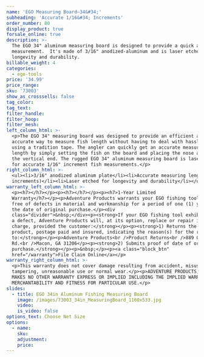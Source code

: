 ```yaml
---
name: 'EGO Measuring Board—34&#34;'
subheading: 'Accurate 1/16&#34; Increments'
order_number: 80
display_product: true
forsale_online: true
description: >-
  The EGO 34" aluminum measuring board is designed to provide a quick accurate
  measurement.  It's made of 3/16" anodized-aluminum and is laser etched for
  longevity and durability.
billable_weight: 4
categories:
  - ego-tools
price: '34.99'
price_range:
sku: '73003'
show_as_crosssells: false
tag_color:
tag_text:
filter_handle:
filter_hoop:
filter_mesh:
left_column_html: >-
  <p>The EGO 34" measuring board was designed to provide an efficient and
  accurate way to measure fish length without having to deal with hassles of
  using a tradition tape. The angler can quickly get an accurate measuring
  length by simply setting the fish on the board and placing the nose against
  the vertical end. The rugged EGO 34" aluminum measuring board is laser etched
  for accurate 1/16" increment fish measurements.</p>
right_column_html: >-
  <ul><li>3/16" anodized aluminum plate</li><li>Accurate measuring length (1/16"
  increments)</li><li>Laser etched for longevity and durability</li></ul>
warranty_left_column_html: >-
  <p><h7></h7></p><p><h7></h7></p><p><h7>1-Year Limited
  Warranty</h7></p><p>Adventure Products warrants your EGO fishing tool to be
  free of defects in material and workmanship for a period of one (1) years from
  the date of original purchase.</p><div
  class="divider">&nbsp;</div><p><strong>If your EGO fishing tool exhibits such
  a defect, Adventure Products will, at its option, replace or repair it without
  charge, provided the customer:</strong></p><p><strong>1) Returns the defective
  product, postage paid and insured, indicating the reason(s) for the return
  to:</strong></p><p>Adventure Products<br />Product Returns<br />889 Guy Paine
  Rd.<br />Macon, GA 31206</p><p><strong>2) Submits proof of date of original
  purchase.</strong></p><p>&nbsp;</p><p><a class="block_btn"
  href="/warranty">File Claim Online</a></p>
warranty_right_column_html: >-
  <p>This warranty does not cover damage resulting from accident, misuse, abuse,
  tampering, unreasonable use or normal wear.</p><p>ADVENTURE PRODUCTS, INC.
  MAKES NO OTHER WARRANTY EXPRESS OR IMPLIED INCLUDING THE IMPLIED WARRANTIES OF
  MERCHANTABILITY AND FITNESS FOR PARTICULAR USE.</p>
slides:
  - title: EGO 34in Aluminum Fishing Measuring Board
    image: /images/73003_34in_MeasuringBoard_1160x533.jpg
    video:
    is_video: false
options_text: Choose Net Size
options:
  - name:
    sku:
    adjustment:
    price:
---
```

